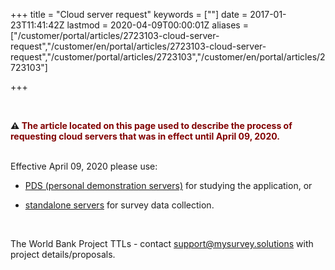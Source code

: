 ﻿+++
title = "Cloud server request"
keywords = [""]
date = 2017-01-23T11:41:42Z
lastmod = 2020-04-09T00:00:01Z
aliases = ["/customer/portal/articles/2723103-cloud-server-request","/customer/en/portal/articles/2723103-cloud-server-request","/customer/portal/articles/2723103","/customer/en/portal/articles/2723103"]

+++


<BR>

<STRONG>⚠️ <FONT color="Maroon">
The article located on this page used to describe the process of requesting cloud 
servers that was in effect until April 09, 2020.</FONT></STRONG>
<BR><BR>

Effective April 09, 2020 please use:

- [PDS (personal demonstration servers)](/headquarters/config/personal-demo-server/) 
for studying the application, or 

- [standalone servers](/headquarters/config/standalone-server/) 
for survey data collection.

<BR>

The World Bank Project TTLs - contact 
<A href="mailto:support@mysurvey.solutions?subject=Data collection proposal for project P######">support@mysurvey.solutions</A> with project details/proposals.

<BR><BR>

